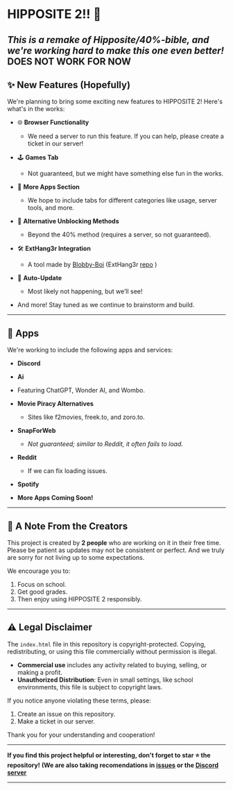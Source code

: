 
# HIPPOSITE 2!! 🎉  

*This is a remake of Hipposite/40%-bible, and we're working hard to make this one even better!*  
**DOES NOT WORK FOR NOW**
---

## ✨ New Features (Hopefully)  
We're planning to bring some exciting new features to HIPPOSITE 2! Here's what's in the works:  

- 🌐 **Browser Functionality**  
  - We need a server to run this feature. If you can help, please create a ticket in our server!  

- 🕹️ **Games Tab**  
  - Not guaranteed, but we might have something else fun in the works.  

- 📂 **More Apps Section**  
  - We hope to include tabs for different categories like usage, server tools, and more.  

- 🚪 **Alternative Unblocking Methods**  
  - Beyond the 40% method (requires a server, so not guaranteed).  

- 🛠️ **ExtHang3r Integration**  
  - A tool made by [Blobby-Boi](https://github.com/Blobby-Boi)   (ExtHang3r [repo](https://github.com/blobby_boy)  )

- 🔄 **Auto-Update**  
  - Most likely not happening, but we’ll see!  

- And more! Stay tuned as we continue to brainstorm and build.  

---

## 📱 Apps  
We're working to include the following apps and services:  

- **Discord**

-  **Ai**
  - Featuring ChatGPT, Wonder AI, and Wombo.  

- **Movie Piracy Alternatives**  
  - Sites like f2movies, freek.to, and zoro.to.  

- **SnapForWeb**  
  - *Not guaranteed; similar to Reddit, it often fails to load.*  

- **Reddit**  
  - If we can fix loading issues.  

- **Spotify**  

- **More Apps Coming Soon!**  

---

## 🙏 A Note From the Creators  
This project is created by **2 people** who are working on it in their free time. Please be patient as updates may not be consistent or perfect. 
And we truly are sorry for not living up to some expectations.

We encourage you to:  
1. Focus on school.  
2. Get good grades.  
3. Then enjoy using HIPPOSITE 2 responsibly.  

---

## ⚠️ Legal Disclaimer  
The `index.html` file in this repository is copyright-protected. Copying, redistributing, or using this file commercially without permission is illegal.  

- **Commercial use** includes any activity related to buying, selling, or making a profit.  
- **Unauthorized Distribution**: Even in small settings, like school environments, this file is subject to copyright laws.  

If you notice anyone violating these terms, please:  
1. Create an issue on this repository.  
2. Make a ticket in our server.  

Thank you for your understanding and cooperation!  

---

**If you find this project helpful or interesting, don't forget to star ⭐ the repository!** 
**(We are also taking recomendations in [issues](https://github.com/philchhalmers8/Hipposite/issues/new?template=Blank+issue) or the [Discord server](https://discord.gg/jVC3NPfVkn)**

---  

